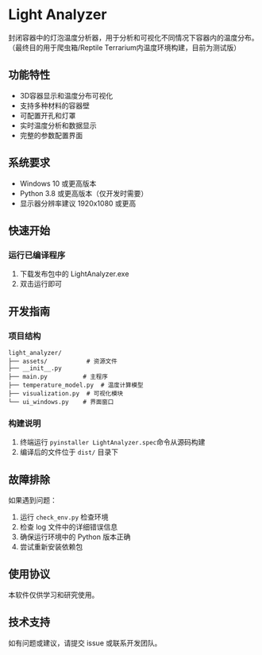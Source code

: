 # Light Analyzer

封闭容器中的灯泡温度分析器，用于分析和可视化不同情况下容器内的温度分布。
（最终目的用于爬虫箱/Reptile Terrarium内温度环境构建，目前为测试版）

## 功能特性

- 3D容器显示和温度分布可视化
- 支持多种材料的容器壁
- 可配置开孔和灯罩
- 实时温度分析和数据显示
- 完整的参数配置界面

## 系统要求

- Windows 10 或更高版本
- Python 3.8 或更高版本（仅开发时需要）
- 显示器分辨率建议 1920x1080 或更高

## 快速开始

### 运行已编译程序

1. 下载发布包中的 LightAnalyzer.exe
2. 双击运行即可

## 开发指南

### 项目结构
```
light_analyzer/
├── assets/           # 资源文件
├── __init__.py
├── main.py          # 主程序
├── temperature_model.py  # 温度计算模型
├── visualization.py  # 可视化模块
└── ui_windows.py    # 界面窗口
```

### 构建说明

1. 终端运行 `pyinstaller LightAnalyzer.spec`命令从源码构建
3. 编译后的文件位于 `dist/` 目录下

## 故障排除

如果遇到问题：
1. 运行 `check_env.py` 检查环境
2. 检查 log 文件中的详细错误信息
3. 确保运行环境中的 Python 版本正确
4. 尝试重新安装依赖包

## 使用协议

本软件仅供学习和研究使用。

## 技术支持

如有问题或建议，请提交 issue 或联系开发团队。
